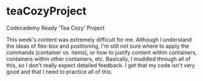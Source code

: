 # teaCozyProject
Codecademy Ready 'Tea Cozy' Project

This week's content was extremely difficult for me. Although I understand the ideas of flex-box and positioning, I'm still not sure where
to apply the commands (container vs. items), or how to justify content within containers, containers within other containers, etc. Basically,
I muddled through all of this, so I don't really expect detailed feedback. I get that my code isn't very good and that I need to practice
all of this.
